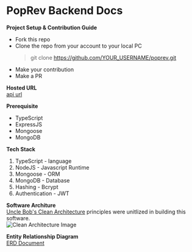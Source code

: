 # PopRev Backend Docs

**Project Setup & Contribution Guide**

- Fork this repo
- Clone the repo from your account to your local PC
  > git clone https://github.com/YOUR_USERNAME/poprev.git
- Make your contribution
- Make a PR

**Hosted URL**  
[api url](https://to_be_filled_later.com/)

**Prerequisite**

- TypeScript
- ExpressJS
- Mongoose
- MongoDB

**Tech Stack**

1. TypeScript - language
2. NodeJS - Javascript Runtime
3. Mongoose - ORM
4. MongoDB - Database
5. Hashing - Bcrypt
6. Authentication - JWT

**Software Architure**  
[Uncle Bob's Clean Architecture](https://blog.cleancoder.com/uncle-bob/2012/08/13/the-clean-architecture.html) principles were unitlized in building this software.  
![Clean Architecture Image](https://blog.cleancoder.com/uncle-bob/images/2012-08-13-the-clean-architecture/CleanArchitecture.jpg)

**Entity Relationship Diagram**  
[ERD Document](https://dbdiagram.io/d/63cea958296d97641d7b8147)
